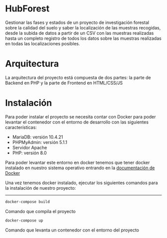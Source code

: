# HubForest
Gestionar las fases y estados de un proyecto de investigación forestal sobre la calidad del suelo y saber la localización de las muestras recogidas, desde la subida de datos a partir de un CSV con las muestras realizadas hasta un completo registro de todos los datos sobre las muestras realizadas en todas las localizaciones posibles.

# Arquitectura
La arquitectura del proyecto está compuesta de dos partes: la parte de Backend en PHP y la parte de Frontend en HTML/CSS/JS

# Instalación
Para poder instalar el proyecto se necesita contar con Docker para poder levantar el contenedor con el entorno de desarrollo con las siguientes características:

- MariaDB: versión 10.4.21
- PHPMyAdmin: versión 5.1.1
- Servidor Apache
- PHP: versión 8.0

Para poder levantar este entorno en docker tenemos que tener docker instalado en nuestro sistema operativo entrando en la [documentación de Docker](https://docs.docker.com/get-docker/)

Una vez tenemos docker instalado, ejecutar los siguientes comandos para la instalación de nuestro proyecto:

---------------------------------------

```bash
docker-compose build
```
Comando que compila el proyecto

```bash
docker-compose up
```
Comando que levanta un contenedor con el entorno del proyecto